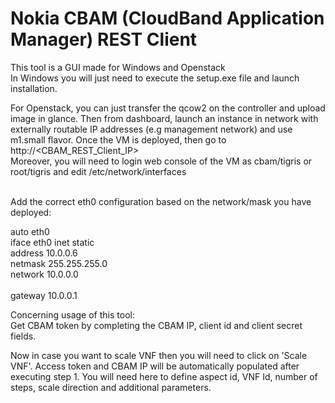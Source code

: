 # Nokia CBAM (CloudBand Application Manager) REST Client

This tool is a GUI made for Windows and Openstack<br>
In Windows you will just need to execute the setup.exe file and launch installation.<br>

For Openstack, you can just transfer the qcow2 on the controller and upload image in glance. Then from dashboard, launch an instance in network with externally routable IP addresses (e.g management network) and use m1.small flavor. Once the VM is deployed, then go to http://<CBAM_REST_Client_IP> <br>
Moreover, you will need to login web console of the VM as cbam/tigris or root/tigris and edit /etc/network/interfaces<br><br>

Add the correct eth0 configuration based on the network/mask you have deployed:<br>

auto eth0<br>
iface eth0 inet static<br>
address 10.0.0.6<br>
netmask 255.255.255.0<br>
network 10.0.0.0<br><br>
gateway 10.0.0.1<br>

Concerning usage of this tool:<br>
Get CBAM token by completing the CBAM IP, client id and client secret fields.<br>

Now in case you want to scale VNF then you will need to click on 'Scale VNF'. Access token and CBAM IP will be automatically populated after executing step 1. You will need here to define aspect id, VNF Id, number of steps, scale direction and additional parameters.
